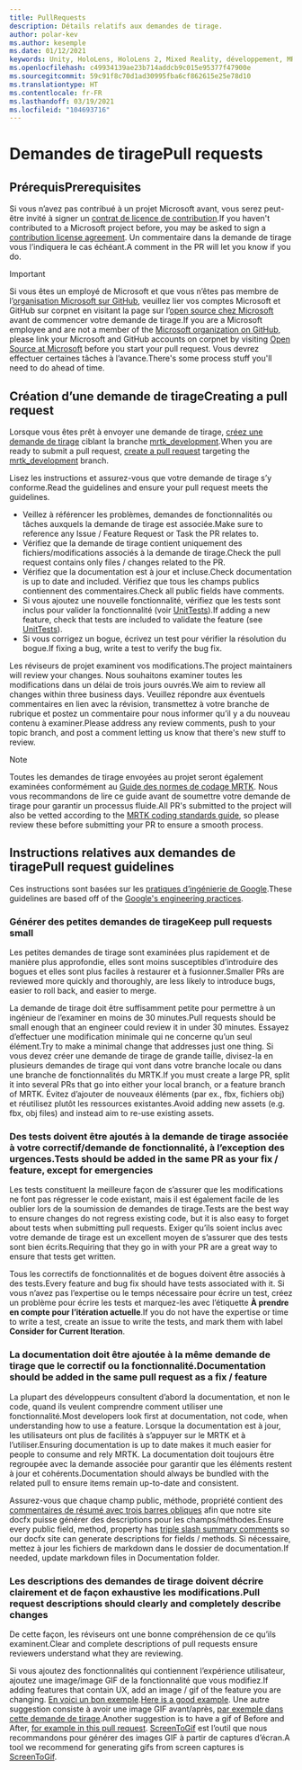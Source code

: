 ```yaml
---
title: PullRequests
description: Détails relatifs aux demandes de tirage.
author: polar-kev
ms.author: kesemple
ms.date: 01/12/2021
keywords: Unity, HoloLens, HoloLens 2, Mixed Reality, développement, MRTK, demande de tirage
ms.openlocfilehash: c49934139ae23b714addcb9c015e95377f47900e
ms.sourcegitcommit: 59c91f8c70d1ad30995fba6cf862615e25e78d10
ms.translationtype: HT
ms.contentlocale: fr-FR
ms.lasthandoff: 03/19/2021
ms.locfileid: "104693716"
---
```

# <a name="pull-requests"></a><span data-ttu-id="f0b59-104">Demandes de tirage</span><span class="sxs-lookup"><span data-stu-id="f0b59-104">Pull requests</span></span>

## <a name="prerequisites"></a><span data-ttu-id="f0b59-105">Prérequis</span><span class="sxs-lookup"><span data-stu-id="f0b59-105">Prerequisites</span></span>

<span data-ttu-id="f0b59-106">Si vous n’avez pas contribué à un projet Microsoft avant, vous serez peut-être invité à signer un [contrat de licence de contribution](https://cla.microsoft.com/).</span><span class="sxs-lookup"><span data-stu-id="f0b59-106">If you haven't contributed to a Microsoft project before, you may be asked to sign a [contribution license agreement](https://cla.microsoft.com/).</span></span>
<span data-ttu-id="f0b59-107">Un commentaire dans la demande de tirage vous l’indiquera le cas échéant.</span><span class="sxs-lookup"><span data-stu-id="f0b59-107">A comment in the PR will let you know if you do.</span></span>

> [!IMPORTANT]
> <span data-ttu-id="f0b59-108">Si vous êtes un employé de Microsoft et que vous n’êtes pas membre de l’[organisation Microsoft sur GitHub](https://github.com/Microsoft), veuillez lier vos comptes Microsoft et GitHub sur corpnet en visitant la page sur l’[open source chez Microsoft](https://opensource.microsoft.com/) avant de commencer votre demande de tirage.</span><span class="sxs-lookup"><span data-stu-id="f0b59-108">If you are a Microsoft employee and are not a member of the [Microsoft organization on GitHub](https://github.com/Microsoft), please link your Microsoft and GitHub accounts on corpnet by visiting [Open Source at Microsoft](https://opensource.microsoft.com/) before you start your pull request.</span></span> <span data-ttu-id="f0b59-109">Vous devrez effectuer certaines tâches à l’avance.</span><span class="sxs-lookup"><span data-stu-id="f0b59-109">There's some process stuff you'll need to do ahead of time.</span></span>

## <a name="creating-a-pull-request"></a><span data-ttu-id="f0b59-110">Création d’une demande de tirage</span><span class="sxs-lookup"><span data-stu-id="f0b59-110">Creating a pull request</span></span>

<span data-ttu-id="f0b59-111">Lorsque vous êtes prêt à envoyer une demande de tirage, [créez une demande de tirage](https://github.com/microsoft/MixedRealityToolkit-Unity/compare/mrtk_development...mrtk_development?expand=1) ciblant la branche [mrtk_development](https://github.com/microsoft/mixedrealitytoolkit-unity/tree/mrtk_development).</span><span class="sxs-lookup"><span data-stu-id="f0b59-111">When you are ready to submit a pull request, [create a pull request](https://github.com/microsoft/MixedRealityToolkit-Unity/compare/mrtk_development...mrtk_development?expand=1) targeting the [mrtk_development](https://github.com/microsoft/mixedrealitytoolkit-unity/tree/mrtk_development) branch.</span></span>

<span data-ttu-id="f0b59-112">Lisez les instructions et assurez-vous que votre demande de tirage s’y conforme.</span><span class="sxs-lookup"><span data-stu-id="f0b59-112">Read the guidelines and ensure your pull request meets the guidelines.</span></span>

* <span data-ttu-id="f0b59-113">Veillez à référencer les problèmes, demandes de fonctionnalités ou tâches auxquels la demande de tirage est associée.</span><span class="sxs-lookup"><span data-stu-id="f0b59-113">Make sure to reference any Issue / Feature Request or Task the PR relates to.</span></span>
* <span data-ttu-id="f0b59-114">Vérifiez que la demande de tirage contient uniquement des fichiers/modifications associés à la demande de tirage.</span><span class="sxs-lookup"><span data-stu-id="f0b59-114">Check the pull request contains only files / changes related to the PR.</span></span>
* <span data-ttu-id="f0b59-115">Vérifiez que la documentation est à jour et incluse.</span><span class="sxs-lookup"><span data-stu-id="f0b59-115">Check documentation is up to date and included.</span></span> <span data-ttu-id="f0b59-116">Vérifiez que tous les champs publics contiennent des commentaires.</span><span class="sxs-lookup"><span data-stu-id="f0b59-116">Check all public fields have comments.</span></span>
* <span data-ttu-id="f0b59-117">Si vous ajoutez une nouvelle fonctionnalité, vérifiez que les tests sont inclus pour valider la fonctionnalité (voir [UnitTests](../contributing/unit-tests.md)).</span><span class="sxs-lookup"><span data-stu-id="f0b59-117">If adding a new feature, check that tests are included to validate the feature (see [UnitTests](../contributing/unit-tests.md)).</span></span>
* <span data-ttu-id="f0b59-118">Si vous corrigez un bogue, écrivez un test pour vérifier la résolution du bogue.</span><span class="sxs-lookup"><span data-stu-id="f0b59-118">If fixing a bug, write a test to verify the bug fix.</span></span>

<span data-ttu-id="f0b59-119">Les réviseurs de projet examinent vos modifications.</span><span class="sxs-lookup"><span data-stu-id="f0b59-119">The project maintainers will review your changes.</span></span> <span data-ttu-id="f0b59-120">Nous souhaitons examiner toutes les modifications dans un délai de trois jours ouvrés.</span><span class="sxs-lookup"><span data-stu-id="f0b59-120">We aim to review all changes within three business days.</span></span> <span data-ttu-id="f0b59-121">Veuillez répondre aux éventuels commentaires en lien avec la révision, transmettez à votre branche de rubrique et postez un commentaire pour nous informer qu’il y a du nouveau contenu à examiner.</span><span class="sxs-lookup"><span data-stu-id="f0b59-121">Please address any review comments, push to your topic branch, and post a comment letting us know that there's new stuff to review.</span></span>

> [!NOTE]
> <span data-ttu-id="f0b59-122">Toutes les demandes de tirage envoyées au projet seront également examinées conformément au [Guide des normes de codage MRTK](../contributing/coding-guidelines.md). Nous vous recommandons de lire ce guide avant de soumettre votre demande de tirage pour garantir un processus fluide.</span><span class="sxs-lookup"><span data-stu-id="f0b59-122">All PR's submitted to the project will also be vetted according to the [MRTK coding standards guide](../contributing/coding-guidelines.md), so please review these before submitting your PR to ensure a smooth process.</span></span>

## <a name="pull-request-guidelines"></a><span data-ttu-id="f0b59-123">Instructions relatives aux demandes de tirage</span><span class="sxs-lookup"><span data-stu-id="f0b59-123">Pull request guidelines</span></span>

<span data-ttu-id="f0b59-124">Ces instructions sont basées sur les [pratiques d’ingénierie de Google](https://google.github.io/eng-practices/review/developer/small-cls.html).</span><span class="sxs-lookup"><span data-stu-id="f0b59-124">These guidelines are based off of the [Google's engineering practices](https://google.github.io/eng-practices/review/developer/small-cls.html).</span></span>

### <a name="keep-pull-requests-small"></a><span data-ttu-id="f0b59-125">Générer des petites demandes de tirage</span><span class="sxs-lookup"><span data-stu-id="f0b59-125">Keep pull requests small</span></span>

<span data-ttu-id="f0b59-126">Les petites demandes de tirage sont examinées plus rapidement et de manière plus approfondie, elles sont moins susceptibles d’introduire des bogues et elles sont plus faciles à restaurer et à fusionner.</span><span class="sxs-lookup"><span data-stu-id="f0b59-126">Smaller PRs are reviewed more quickly and thoroughly, are less likely to introduce bugs, easier to roll back, and easier to merge.</span></span>

<span data-ttu-id="f0b59-127">La demande de tirage doit être suffisamment petite pour permettre à un ingénieur de l’examiner en moins de 30 minutes.</span><span class="sxs-lookup"><span data-stu-id="f0b59-127">Pull requests should be small enough that an engineer could review it in under 30 minutes.</span></span> <span data-ttu-id="f0b59-128">Essayez d’effectuer une modification minimale qui ne concerne qu’un seul élément.</span><span class="sxs-lookup"><span data-stu-id="f0b59-128">Try to make a minimal change that addresses just one thing.</span></span> <span data-ttu-id="f0b59-129">Si vous devez créer une demande de tirage de grande taille, divisez-la en plusieurs demandes de tirage qui vont dans votre branche locale ou dans une branche de fonctionnalités du MRTK.</span><span class="sxs-lookup"><span data-stu-id="f0b59-129">If you must create a large PR, split it into several PRs that go into either your local branch, or a feature branch of MRTK.</span></span> <span data-ttu-id="f0b59-130">Évitez d’ajouter de nouveaux éléments (par ex., fbx, fichiers obj) et réutilisez plutôt les ressources existantes.</span><span class="sxs-lookup"><span data-stu-id="f0b59-130">Avoid adding new assets (e.g. fbx, obj files) and instead aim to re-use existing assets.</span></span>

### <a name="tests-should-be-added-in-the-same-pr-as-your-fix--feature-except-for-emergencies"></a><span data-ttu-id="f0b59-131">Des tests doivent être ajoutés à la demande de tirage associée à votre correctif/demande de fonctionnalité, à l’exception des urgences.</span><span class="sxs-lookup"><span data-stu-id="f0b59-131">Tests should be added in the same PR as your fix / feature, except for emergencies</span></span>

<span data-ttu-id="f0b59-132">Les tests constituent la meilleure façon de s’assurer que les modifications ne font pas régresser le code existant, mais il est également facile de les oublier lors de la soumission de demandes de tirage.</span><span class="sxs-lookup"><span data-stu-id="f0b59-132">Tests are the best way to ensure changes do not regress existing code, but it is also easy to forget about tests when submitting pull requests.</span></span> <span data-ttu-id="f0b59-133">Exiger qu’ils soient inclus avec votre demande de tirage est un excellent moyen de s’assurer que des tests sont bien écrits.</span><span class="sxs-lookup"><span data-stu-id="f0b59-133">Requiring that they go in with your PR are a great way to ensure that tests get written.</span></span>

<span data-ttu-id="f0b59-134">Tous les correctifs de fonctionnalités et de bogues doivent être associés à des tests.</span><span class="sxs-lookup"><span data-stu-id="f0b59-134">Every feature and bug fix should have tests associated with it.</span></span> <span data-ttu-id="f0b59-135">Si vous n’avez pas l’expertise ou le temps nécessaire pour écrire un test, créez un problème pour écrire les tests et marquez-les avec l’étiquette **À prendre en compte pour l’itération actuelle**.</span><span class="sxs-lookup"><span data-stu-id="f0b59-135">If you do not have the expertise or time to write a test, create an issue to write the tests, and mark them with label **Consider for Current Iteration**.</span></span>

### <a name="documentation-should-be-added-in-the-same-pull-request-as-a-fix--feature"></a><span data-ttu-id="f0b59-136">La documentation doit être ajoutée à la même demande de tirage que le correctif ou la fonctionnalité.</span><span class="sxs-lookup"><span data-stu-id="f0b59-136">Documentation should be added in the same pull request as a fix / feature</span></span>

<span data-ttu-id="f0b59-137">La plupart des développeurs consultent d’abord la documentation, et non le code, quand ils veulent comprendre comment utiliser une fonctionnalité.</span><span class="sxs-lookup"><span data-stu-id="f0b59-137">Most developers look first at documentation, not code, when understanding how to use a feature.</span></span> <span data-ttu-id="f0b59-138">Lorsque la documentation est à jour, les utilisateurs ont plus de facilités à s’appuyer sur le MRTK et à l’utiliser.</span><span class="sxs-lookup"><span data-stu-id="f0b59-138">Ensuring documentation is up to date makes it much easier for people to consume and rely MRTK.</span></span>  <span data-ttu-id="f0b59-139">La documentation doit toujours être regroupée avec la demande associée pour garantir que les éléments restent à jour et cohérents.</span><span class="sxs-lookup"><span data-stu-id="f0b59-139">Documentation should always be bundled with the related pull to ensure items remain up-to-date and consistent.</span></span>

<span data-ttu-id="f0b59-140">Assurez-vous que chaque champ public, méthode, propriété contient des [commentaires de résumé avec trois barres obliques](https://dotnet.github.io/docfx/spec/triple_slash_comments_spec.html) afin que notre site docfx puisse générer des descriptions pour les champs/méthodes.</span><span class="sxs-lookup"><span data-stu-id="f0b59-140">Ensure every public field, method, property has [triple slash summary comments](https://dotnet.github.io/docfx/spec/triple_slash_comments_spec.html) so our docfx site can generate descriptions for fields / methods.</span></span> <span data-ttu-id="f0b59-141">Si nécessaire, mettez à jour les fichiers de markdown dans le dossier de documentation.</span><span class="sxs-lookup"><span data-stu-id="f0b59-141">If needed, update markdown files in Documentation folder.</span></span>

### <a name="pull-request-descriptions-should-clearly-and-completely-describe-changes"></a><span data-ttu-id="f0b59-142">Les descriptions des demandes de tirage doivent décrire clairement et de façon exhaustive les modifications.</span><span class="sxs-lookup"><span data-stu-id="f0b59-142">Pull request descriptions should clearly and completely describe changes</span></span>

<span data-ttu-id="f0b59-143">De cette façon, les réviseurs ont une bonne compréhension de ce qu’ils examinent.</span><span class="sxs-lookup"><span data-stu-id="f0b59-143">Clear and complete descriptions of pull requests ensure reviewers understand what they are reviewing.</span></span>

<span data-ttu-id="f0b59-144">Si vous ajoutez des fonctionnalités qui contiennent l’expérience utilisateur, ajoutez une image/image GIF de la fonctionnalité que vous modifiez.</span><span class="sxs-lookup"><span data-stu-id="f0b59-144">If adding features that contain UX, add an image / gif of the feature you are changing.</span></span> <span data-ttu-id="f0b59-145">[En voici un bon exemple](https://github.com/microsoft/MixedRealityToolkit-Unity/pull/4532).</span><span class="sxs-lookup"><span data-stu-id="f0b59-145">[Here is a good example](https://github.com/microsoft/MixedRealityToolkit-Unity/pull/4532).</span></span> <span data-ttu-id="f0b59-146">Une autre suggestion consiste à avoir une image GIF avant/après, [par exemple dans cette demande de tirage](https://github.com/microsoft/MixedRealityToolkit-Unity/pull/5896).</span><span class="sxs-lookup"><span data-stu-id="f0b59-146">Another suggestion is to have a gif of Before and After, [for example in this pull request](https://github.com/microsoft/MixedRealityToolkit-Unity/pull/5896).</span></span> <span data-ttu-id="f0b59-147">[ScreenToGif](https://www.screentogif.com/) est l’outil que nous recommandons pour générer des images GIF à partir de captures d’écran.</span><span class="sxs-lookup"><span data-stu-id="f0b59-147">A tool we recommend for generating gifs from screen captures is [ScreenToGif](https://www.screentogif.com/).</span></span>
